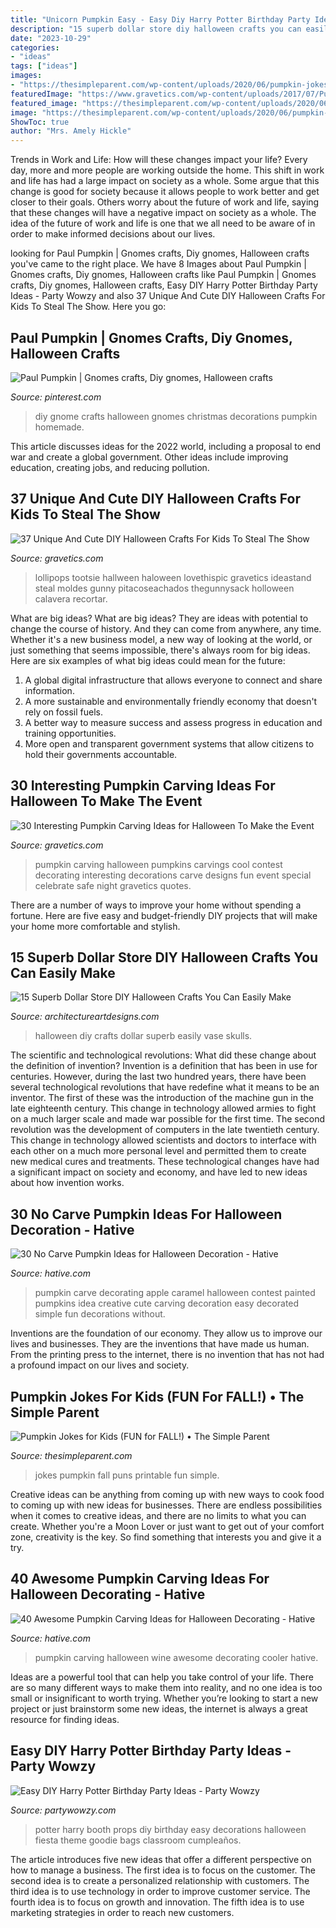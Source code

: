 ```yaml
---
title: "Unicorn Pumpkin Easy - Easy Diy Harry Potter Birthday Party Ideas"
description: "15 superb dollar store diy halloween crafts you can easily make"
date: "2023-10-29"
categories:
- "ideas"
tags: ["ideas"]
images:
- "https://thesimpleparent.com/wp-content/uploads/2020/06/pumpkin-jokes-546x1024.jpg"
featuredImage: "https://www.gravetics.com/wp-content/uploads/2017/07/Put-a-twist-on-the-classic-ghost-lollipops-and-make-pumpkin-pops-using-Tootsie-Pops-for-Halloween-this-year.jpg"
featured_image: "https://thesimpleparent.com/wp-content/uploads/2020/06/pumpkin-jokes-546x1024.jpg"
image: "https://thesimpleparent.com/wp-content/uploads/2020/06/pumpkin-jokes-546x1024.jpg"
ShowToc: true
author: "Mrs. Amely Hickle"
---
```



Trends in Work and Life: How will these changes impact your life?
Every day, more and more people are working outside the home. This shift in work and life has had a large impact on society as a whole. Some argue that this change is good for society because it allows people to work better and get closer to their goals. Others worry about the future of work and life, saying that these changes will have a negative impact on society as a whole. The idea of the future of work and life is one that we all need to be aware of in order to make informed decisions about our lives.

	

		
looking for Paul Pumpkin | Gnomes crafts, Diy gnomes, Halloween crafts you've came to the right place. We have 8 Images about Paul Pumpkin | Gnomes crafts, Diy gnomes, Halloween crafts like Paul Pumpkin | Gnomes crafts, Diy gnomes, Halloween crafts, Easy DIY Harry Potter Birthday Party Ideas - Party Wowzy and also 37 Unique And Cute DIY Halloween Crafts For Kids To Steal The Show. Here you go:
		
    
## Paul Pumpkin | Gnomes Crafts, Diy Gnomes, Halloween Crafts

<img loading=lazy src="https://i.pinimg.com/736x/ca/f0/7a/caf07aa99ee94524088a918a150af805.jpg" onerror="this.onerror=null;this.src='https://tse4.mm.bing.net/th?id=OIP.vZVhPNxJ-KYsQtOlLRN7MwHaNK&amp;pid=15.1';" alt="Paul Pumpkin | Gnomes crafts, Diy gnomes, Halloween crafts">

_Source: pinterest.com_

>diy gnome crafts halloween gnomes christmas decorations pumpkin homemade. 

	

This article discusses ideas for the 2022 world, including a proposal to end war and create a global government. Other ideas include improving education, creating jobs, and reducing pollution.

    
## 37 Unique And Cute DIY Halloween Crafts For Kids To Steal The Show

<img loading=lazy src="https://www.gravetics.com/wp-content/uploads/2017/07/Put-a-twist-on-the-classic-ghost-lollipops-and-make-pumpkin-pops-using-Tootsie-Pops-for-Halloween-this-year.jpg" onerror="this.onerror=null;this.src='https://tse1.mm.bing.net/th?id=OIP.ugPwhMpSgot4BQIwXePocgHaWO&amp;pid=15.1';" alt="37 Unique And Cute DIY Halloween Crafts For Kids To Steal The Show">

_Source: gravetics.com_

>lollipops tootsie hallween haloween lovethispic gravetics ideastand steal moldes gunny pitacoseachados thegunnysack holloween calavera recortar. 

	

What are big ideas?
What are big ideas? They are ideas with potential to change the course of history. And they can come from anywhere, any time. Whether it's a new business model, a new way of looking at the world, or just something that seems impossible, there's always room for big ideas. Here are six examples of what big ideas could mean for the future:
1. A global digital infrastructure that allows everyone to connect and share information.
2. A more sustainable and environmentally friendly economy that doesn't rely on fossil fuels.
3. A better way to measure success and assess progress in education and training opportunities.
4. More open and transparent government systems that allow citizens to hold their governments accountable.

    
## 30 Interesting Pumpkin Carving Ideas For Halloween To Make The Event

<img loading=lazy src="http://www.gravetics.com/wp-content/uploads/2017/07/Happy-Halloween-to-those-who-celebrate-it-Have-a-Safe-and-Fun-Night-and-4-those-followers-who-dont-celebrate-Have-a-Safe-night-as-while.jpg" onerror="this.onerror=null;this.src='https://tse4.mm.bing.net/th?id=OIP.L1m3fC1t_xhNsocS3QbL2gHaLI&amp;pid=15.1';" alt="30 Interesting Pumpkin Carving Ideas for Halloween To Make the Event">

_Source: gravetics.com_

>pumpkin carving halloween pumpkins carvings cool contest decorating interesting decorations carve designs fun event special celebrate safe night gravetics quotes. 

	

There are a number of ways to improve your home without spending a fortune. Here are five easy and budget-friendly DIY projects that will make your home more comfortable and stylish.

    
## 15 Superb Dollar Store DIY Halloween Crafts You Can Easily Make

<img loading=lazy src="https://www.architectureartdesigns.com/wp-content/uploads/2018/10/15-Superb-Dollar-Store-DIY-Halloween-Crafts-You-Can-Easily-Make-14.jpg" onerror="this.onerror=null;this.src='https://tse2.mm.bing.net/th?id=OIP.pzcXuMJnGa6jCreeZn71iQHaLG&amp;pid=15.1';" alt="15 Superb Dollar Store DIY Halloween Crafts You Can Easily Make">

_Source: architectureartdesigns.com_

>halloween diy crafts dollar superb easily vase skulls. 

	

The scientific and technological revolutions: What did these change about the definition of invention?
Invention is a definition that has been in use for centuries. However, during the last two hundred years, there have been several technological revolutions that have redefine what it means to be an inventor. The first of these was the introduction of the machine gun in the late eighteenth century. This change in technology allowed armies to fight on a much larger scale and made war possible for the first time. The second revolution was the development of computers in the late twentieth century. This change in technology allowed scientists and doctors to interface with each other on a much more personal level and permitted them to create new medical cures and treatments. These technological changes have had a significant impact on society and economy, and have led to new ideas about how invention works.

    
## 30 No Carve Pumpkin Ideas For Halloween Decoration - Hative

<img loading=lazy src="https://hative.com/wp-content/uploads/2014/10/no-carve-pumpkin-ideas/4-caramel-apple.jpg" onerror="this.onerror=null;this.src='https://tse4.mm.bing.net/th?id=OIP.ZVifJVHUjIqDMw6u-qCJdAHaJ4&amp;pid=15.1';" alt="30 No Carve Pumpkin Ideas for Halloween Decoration - Hative">

_Source: hative.com_

>pumpkin carve decorating apple caramel halloween contest painted pumpkins idea creative cute carving decoration easy decorated simple fun decorations without. 

	

Inventions are the foundation of our economy. They allow us to improve our lives and businesses. They are the inventions that have made us human. From the printing press to the internet, there is no invention that has not had a profound impact on our lives and society.

    
## Pumpkin Jokes For Kids (FUN For FALL!) • The Simple Parent

<img loading=lazy src="https://thesimpleparent.com/wp-content/uploads/2020/06/pumpkin-jokes-546x1024.jpg" onerror="this.onerror=null;this.src='https://tse1.mm.bing.net/th?id=OIP.CYuG_jAnX-061Q7t6730sAHaN4&amp;pid=15.1';" alt="Pumpkin Jokes for Kids (FUN for FALL!) • The Simple Parent">

_Source: thesimpleparent.com_

>jokes pumpkin fall puns printable fun simple. 

	

Creative ideas can be anything from coming up with new ways to cook food to coming up with new ideas for businesses. There are endless possibilities when it comes to creative ideas, and there are no limits to what you can create. Whether you're a Moon Lover or just want to get out of your comfort zone, creativity is the key. So find something that interests you and give it a try.

    
## 40 Awesome Pumpkin Carving Ideas For Halloween Decorating - Hative

<img loading=lazy src="https://hative.com/wp-content/uploads/2014/10/pumpkin-carving-ideas/30-wine-cooler-pumpkin.jpg" onerror="this.onerror=null;this.src='https://tse4.mm.bing.net/th?id=OIP.8FEsfgfBW_9Kq2kfCDJ__AHaLr&amp;pid=15.1';" alt="40 Awesome Pumpkin Carving Ideas for Halloween Decorating - Hative">

_Source: hative.com_

>pumpkin carving halloween wine awesome decorating cooler hative. 

	

Ideas are a powerful tool that can help you take control of your life. There are so many different ways to make them into reality, and no one idea is too small or insignificant to worth trying. Whether you’re looking to start a new project or just brainstorm some new ideas, the internet is always a great resource for finding ideas.

    
## Easy DIY Harry Potter Birthday Party Ideas - Party Wowzy

<img loading=lazy src="https://partywowzy.com/wp-content/uploads/2018/08/Photo-Booth-Props.jpg" onerror="this.onerror=null;this.src='https://tse4.mm.bing.net/th?id=OIP.qmAXkvchV5xxNmLz7vjubQHaJ4&amp;pid=15.1';" alt="Easy DIY Harry Potter Birthday Party Ideas - Party Wowzy">

_Source: partywowzy.com_

>potter harry booth props diy birthday easy decorations halloween fiesta theme goodie bags classroom cumpleaños. 

	

The article introduces five new ideas that offer a different perspective on how to manage a business. The first idea is to focus on the customer. The second idea is to create a personalized relationship with customers. The third idea is to use technology in order to improve customer service. The fourth idea is to focus on growth and innovation. The fifth idea is to use marketing strategies in order to reach new customers.

